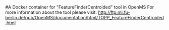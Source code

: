 #A Docker container for "FeatureFinderCentroided" tool in OpenMS
For more information about the tool please visit:
http://ftp.mi.fu-berlin.de/pub/OpenMS/documentation/html/TOPP_FeatureFinderCentroided.html
